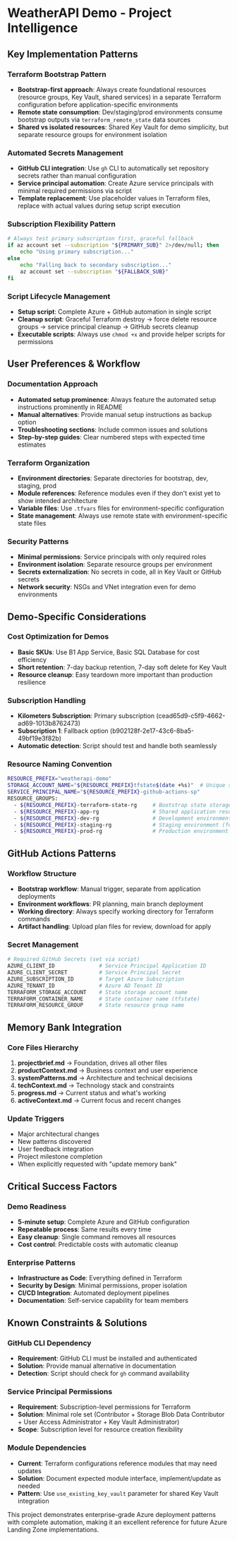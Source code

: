 # WeatherAPI Demo - Project Intelligence

## Key Implementation Patterns

### Terraform Bootstrap Pattern

- **Bootstrap-first approach**: Always create foundational resources (resource groups, Key Vault, shared services) in a separate Terraform configuration before application-specific environments
- **Remote state consumption**: Dev/staging/prod environments consume bootstrap outputs via `terraform_remote_state` data sources
- **Shared vs isolated resources**: Shared Key Vault for demo simplicity, but separate resource groups for environment isolation

### Automated Secrets Management

- **GitHub CLI integration**: Use `gh` CLI to automatically set repository secrets rather than manual configuration
- **Service principal automation**: Create Azure service principals with minimal required permissions via script
- **Template replacement**: Use placeholder values in Terraform files, replace with actual values during setup script execution

### Subscription Flexibility Pattern

```bash
# Always test primary subscription first, graceful fallback
if az account set --subscription "${PRIMARY_SUB}" 2>/dev/null; then
    echo "Using primary subscription..."
else
    echo "Falling back to secondary subscription..."
    az account set --subscription "${FALLBACK_SUB}"
fi
```

### Script Lifecycle Management

- **Setup script**: Complete Azure + GitHub automation in single script
- **Cleanup script**: Graceful Terraform destroy → force delete resource groups → service principal cleanup → GitHub secrets cleanup
- **Executable scripts**: Always use `chmod +x` and provide helper scripts for permissions

## User Preferences & Workflow

### Documentation Approach

- **Automated setup prominence**: Always feature the automated setup instructions prominently in README
- **Manual alternatives**: Provide manual setup instructions as backup option
- **Troubleshooting sections**: Include common issues and solutions
- **Step-by-step guides**: Clear numbered steps with expected time estimates

### Terraform Organization

- **Environment directories**: Separate directories for bootstrap, dev, staging, prod
- **Module references**: Reference modules even if they don't exist yet to show intended architecture
- **Variable files**: Use `.tfvars` files for environment-specific configuration
- **State management**: Always use remote state with environment-specific state files

### Security Patterns

- **Minimal permissions**: Service principals with only required roles
- **Environment isolation**: Separate resource groups per environment
- **Secrets externalization**: No secrets in code, all in Key Vault or GitHub secrets
- **Network security**: NSGs and VNet integration even for demo environments

## Demo-Specific Considerations

### Cost Optimization for Demos

- **Basic SKUs**: Use B1 App Service, Basic SQL Database for cost efficiency
- **Short retention**: 7-day backup retention, 7-day soft delete for Key Vault
- **Resource cleanup**: Easy teardown more important than production resilience

### Subscription Handling

- **Kilometers Subscription**: Primary subscription (cead65d9-c5f9-4662-ad69-1013b8762473)
- **Subscription 1**: Fallback option (b902128f-2e17-43c6-8ba5-49bf19e3f82b)
- **Automatic detection**: Script should test and handle both seamlessly

### Resource Naming Convention

```bash
RESOURCE_PREFIX="weatherapi-demo"
STORAGE_ACCOUNT_NAME="${RESOURCE_PREFIX}tfstate$(date +%s)"  # Unique suffix
SERVICE_PRINCIPAL_NAME="${RESOURCE_PREFIX}-github-actions-sp"
RESOURCE_GROUPS:
  - ${RESOURCE_PREFIX}-terraform-state-rg     # Bootstrap state storage
  - ${RESOURCE_PREFIX}-app-rg                 # Shared application resources
  - ${RESOURCE_PREFIX}-dev-rg                 # Development environment
  - ${RESOURCE_PREFIX}-staging-rg             # Staging environment (future)
  - ${RESOURCE_PREFIX}-prod-rg                # Production environment (future)
```

## GitHub Actions Patterns

### Workflow Structure

- **Bootstrap workflow**: Manual trigger, separate from application deployments
- **Environment workflows**: PR planning, main branch deployment
- **Working directory**: Always specify working directory for Terraform commands
- **Artifact handling**: Upload plan files for review, download for apply

### Secret Management

```bash
# Required GitHub Secrets (set via script)
AZURE_CLIENT_ID              # Service Principal Application ID
AZURE_CLIENT_SECRET          # Service Principal Secret
AZURE_SUBSCRIPTION_ID        # Target Azure Subscription
AZURE_TENANT_ID              # Azure AD Tenant ID
TERRAFORM_STORAGE_ACCOUNT    # State storage account name
TERRAFORM_CONTAINER_NAME     # State container name (tfstate)
TERRAFORM_RESOURCE_GROUP     # State resource group name
```

## Memory Bank Integration

### Core Files Hierarchy

1. **projectbrief.md** → Foundation, drives all other files
2. **productContext.md** → Business context and user experience
3. **systemPatterns.md** → Architecture and technical decisions
4. **techContext.md** → Technology stack and constraints
5. **progress.md** → Current status and what's working
6. **activeContext.md** → Current focus and recent changes

### Update Triggers

- Major architectural changes
- New patterns discovered
- User feedback integration
- Project milestone completion
- When explicitly requested with "update memory bank"

## Critical Success Factors

### Demo Readiness

- **5-minute setup**: Complete Azure and GitHub configuration
- **Repeatable process**: Same results every time
- **Easy cleanup**: Single command removes all resources
- **Cost control**: Predictable costs with automatic cleanup

### Enterprise Patterns

- **Infrastructure as Code**: Everything defined in Terraform
- **Security by Design**: Minimal permissions, proper isolation
- **CI/CD Integration**: Automated deployment pipelines
- **Documentation**: Self-service capability for team members

## Known Constraints & Solutions

### GitHub CLI Dependency

- **Requirement**: GitHub CLI must be installed and authenticated
- **Solution**: Provide manual alternative in documentation
- **Detection**: Script should check for `gh` command availability

### Service Principal Permissions

- **Requirement**: Subscription-level permissions for Terraform
- **Solution**: Minimal role set (Contributor + Storage Blob Data Contributor + User Access Administrator + Key Vault Administrator)
- **Scope**: Subscription level for resource creation flexibility

### Module Dependencies

- **Current**: Terraform configurations reference modules that may need updates
- **Solution**: Document expected module interface, implement/update as needed
- **Pattern**: Use `use_existing_key_vault` parameter for shared Key Vault integration

This project demonstrates enterprise-grade Azure deployment patterns with complete automation, making it an excellent reference for future Azure Landing Zone implementations.
